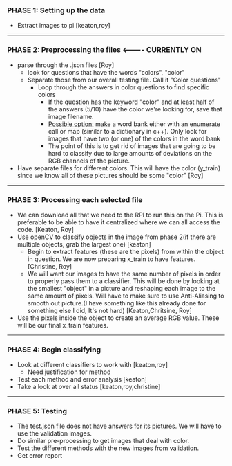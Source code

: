 ### PHASE 1: Setting up the data  
- Extract images to pi  [keaton,roy]
---

### PHASE 2: Preprocessing the files <---- CURRENTLY ON
- parse through the .json files [Roy]
  - look for questions that have the words "colors", "color" 
  - Separate those from our overall testing file. Call it "Color questions"
    - Loop through the answers in color questions to find specific colors 
      - If the question has the keyword "color" and at least half of the answers (5/10) have the color we're looking for, save that image filename.
      - <u>Possible option:</u> make a word bank either with an enumerate call or map (similar to a dictionary in c++). Only look for images that have two (or one) of the colors in the word bank
      - The point of this is to get rid of images that are going to be hard to classify due to large amounts of deviations on the RGB channels of the picture.
- Have separate files for different colors. This will have the color (y_train) since we know all of these pictures should be some "color" [Roy]
---
### PHASE 3: Processing each selected file
- We can download all that we need to the RPI to run this on the Pi. This is preferable to be able to have it centralized where we can all access the code. [Keaton, Roy]
- Use openCV to classify objects in the image from phase 2(if there are multiple objects, grab the largest one) [keaton]
  - Begin to extract features (these are the pixels)  from within the object in question. We are now preparing x_train to have features. [Christine, Roy]
  - We will want our images to have the same number of pixels in order to properly pass them to a classifier. This will be done by looking at the smallest "object" in a picture and reshaping each image to the same amount of pixels. Will have to make sure to use Anti-Aliasing to smooth out picture.(I have something like this already done for something else I did, It's not hard)  [Keaton,Chritsine, Roy]
- Use the pixels inside the object to create an average RGB value. These will be our final x_train features.
---
### PHASE 4: Begin classifying 
- Look at different classifiers to work with [keaton,roy]
  - Need justification for method
- Test each method and error analysis [keaton]
- Take a look at over all status [keaton,roy,christine]
---
### PHASE 5: Testing
- The test.json file does not have answers for its pictures. We will have to use the validation images. 
- Do similar pre-processing to get images that deal with color.
- Test the different methods with the new images from validation. 
- Get error report 
